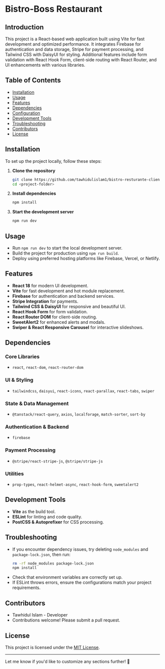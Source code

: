 

# Bistro-Boss Restaurant 

## Introduction  
This project is a React-based web application built using Vite for fast development and optimized performance. It integrates Firebase for authentication and data storage, Stripe for payment processing, and Tailwind CSS with DaisyUI for styling. Additional features include form validation with React Hook Form, client-side routing with React Router, and UI enhancements with various libraries.

## Table of Contents  
- [Installation](#installation)  
- [Usage](#usage)  
- [Features](#features)  
- [Dependencies](#dependencies)  
- [Configuration](#configuration)  
- [Development Tools](#development-tools)  
- [Troubleshooting](#troubleshooting)  
- [Contributors](#contributors)  
- [License](#license)  

## Installation  
To set up the project locally, follow these steps:  

1. **Clone the repository**  
   ```sh
   git clone https://github.com/tawhidulislam1/bistro-resturante-client.git
   cd <project-folder>
   ```  
2. **Install dependencies**  
   ```sh
   npm install
   ```  
3. **Start the development server**  
   ```sh
   npm run dev
   ```  

## Usage  
- Run `npm run dev` to start the local development server.  
- Build the project for production using `npm run build`.  
- Deploy using preferred hosting platforms like Firebase, Vercel, or Netlify.  

## Features  
- **React 18** for modern UI development.  
- **Vite** for fast development and hot module replacement.  
- **Firebase** for authentication and backend services.  
- **Stripe Integration** for payments.  
- **Tailwind CSS & DaisyUI** for responsive and beautiful UI.  
- **React Hook Form** for form validation.  
- **React Router DOM** for client-side routing.  
- **SweetAlert2** for enhanced alerts and modals.  
- **Swiper & React Responsive Carousel** for interactive slideshows.  

## Dependencies  
### Core Libraries  
- `react`, `react-dom`, `react-router-dom`  

### UI & Styling  
- `tailwindcss`, `daisyui`, `react-icons`, `react-parallax`, `react-tabs`, `swiper`  

### State & Data Management  
- `@tanstack/react-query`, `axios`, `localforage`, `match-sorter`, `sort-by`  

### Authentication & Backend  
- `firebase`  

### Payment Processing  
- `@stripe/react-stripe-js`, `@stripe/stripe-js`  

### Utilities  
- `prop-types`, `react-helmet-async`, `react-hook-form`, `sweetalert2`  


## Development Tools  
- **Vite** as the build tool.  
- **ESLint** for linting and code quality.  
- **PostCSS & Autoprefixer** for CSS processing.  

## Troubleshooting  
- If you encounter dependency issues, try deleting `node_modules` and `package-lock.json`, then run:  
  ```sh
  rm -rf node_modules package-lock.json
  npm install
  ```  
- Check that environment variables are correctly set up.  
- If ESLint throws errors, ensure the configurations match your project requirements.  

## Contributors  
- Tawhidul Islam - Developer  
- Contributions welcome! Please submit a pull request.  

## License  
This project is licensed under the [MIT License](LICENSE).  

---

Let me know if you'd like to customize any sections further! 🚀
